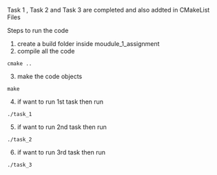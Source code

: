 Task 1 , Task 2 and Task 3 are completed and also addted in CMakeList Files

Steps to run the code

1) create a build folder inside moudule_1_assignment 
2) compile all the code
```
cmake ..
```
3) make the code objects
```
make
```
4) if want to run 1st task then run 
```
./task_1
```

5) if want to run 2nd task then run 
```
./task_2
```

6) if want to run 3rd task then run 
```
./task_3
```